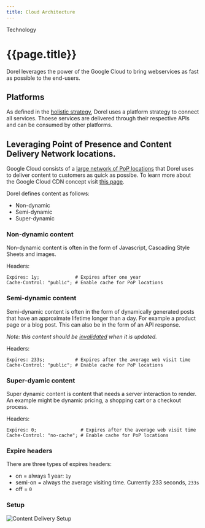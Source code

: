 ```yaml
---
title: Cloud Architecture
---
```


Technology

# {{page.title}}

Dorel leverages the power of the Google Cloud to bring webservices as fast as possible to the end-users.

## Platforms

As defined in the [holistic strategy](../../strategy/holistic), Dorel uses a platform strategy to connect all services. Thoese services are delivered through their respective APIs and can be consumed by other platforms.

## Leveraging Point of Presence and Content Delivery Network locations.

Google Cloud consists of a [large network of PoP locations](https://peering.google.com/#/infrastructure) that Dorel uses to deliver content to customers as quick as possibe. To learn more about the Google Cloud CDN concept visit [this page](https://cloud.google.com/cdn/docs/caching).

Dorel defines content as follows:
- Non-dynamic
- Semi-dynamic
- Super-dynamic

### Non-dynamic content

Non-dynamic content is often in the form of Javascript, Cascading Style Sheets and images.

Headers:
```
Expires: 1y;             # Expires after one year
Cache-Control: "public"; # Enable cache for PoP locations
```

### Semi-dynamic content

Semi-dynamic content is often in the form of dynamically generated posts that have an approximate lifetime longer than a day. For example a product page or a blog post. This can also be in the form of an API response.

_Note: this content should be [invalidated](https://cloud.google.com/cdn/docs/invalidating-cached-content) when it is updated._

Headers:
```
Expires: 233s;           # Expires after the average web visit time
Cache-Control: "public"; # Enable cache for PoP locations
```

### Super-dyamic content

Super dynamic content is content that needs a server interaction to render. An example might be dynamic pricing, a shopping cart or a checkout process.

Headers:
```
Expires: 0;                # Expires after the average web visit time
Cache-Control: "no-cache"; # Enable cache for PoP locations
```

### Expire headers

There are three types of expires headers:

- on = always 1 year: `1y`
- semi-on = always the average visiting time. Currently 233 seconds, `233s`
- off = `0`

### Setup

![Content Delivery Setup](/assets/gcloud-loadbalance-architecture.png "Content Delivery Setup")